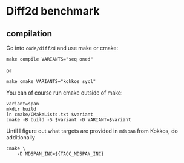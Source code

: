 # Diff2d benchmark

## compilation

Go into `code/diff2d` and use make or cmake:

```
make compile VARIANTS="seq oned"
```

or

```
make cmake VARIANTS="kokkos sycl"
```

You can of course run cmake outside of make:

```
variant=span
mkdir build
ln cmake/CMakeLists.txt $variant
cmake -B build -S $variant -D VARIANT=$variant
```

Until I figure out what targets are provided in `mdspan` from Kokkos,
do additionally

```
cmake \
    -D MDSPAN_INC=${TACC_MDSPAN_INC}
```

